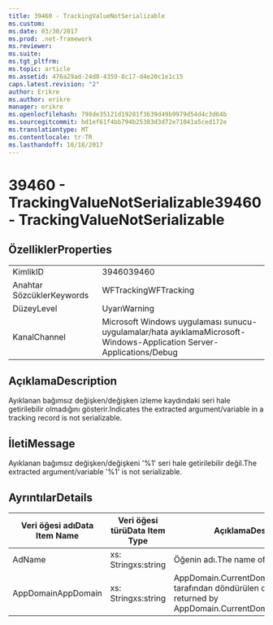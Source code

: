 ```yaml
---
title: 39460 - TrackingValueNotSerializable
ms.custom: 
ms.date: 03/30/2017
ms.prod: .net-framework
ms.reviewer: 
ms.suite: 
ms.tgt_pltfrm: 
ms.topic: article
ms.assetid: 476a29ad-24d8-4359-8c17-d4e20c1e1c15
caps.latest.revision: "2"
author: Erikre
ms.author: erikre
manager: erikre
ms.openlocfilehash: 798de35121d19281f3639d49b9979d54d4c3d64b
ms.sourcegitcommit: bd1ef61f4bb794b25383d3d72e71041a5ced172e
ms.translationtype: MT
ms.contentlocale: tr-TR
ms.lasthandoff: 10/18/2017
---
```

# <a name="39460---trackingvaluenotserializable"></a><span data-ttu-id="d0aa2-102">39460 - TrackingValueNotSerializable</span><span class="sxs-lookup"><span data-stu-id="d0aa2-102">39460 - TrackingValueNotSerializable</span></span>
## <a name="properties"></a><span data-ttu-id="d0aa2-103">Özellikler</span><span class="sxs-lookup"><span data-stu-id="d0aa2-103">Properties</span></span>  
  
|||  
|-|-|  
|<span data-ttu-id="d0aa2-104">Kimlik</span><span class="sxs-lookup"><span data-stu-id="d0aa2-104">ID</span></span>|<span data-ttu-id="d0aa2-105">39460</span><span class="sxs-lookup"><span data-stu-id="d0aa2-105">39460</span></span>|  
|<span data-ttu-id="d0aa2-106">Anahtar Sözcükler</span><span class="sxs-lookup"><span data-stu-id="d0aa2-106">Keywords</span></span>|<span data-ttu-id="d0aa2-107">WFTracking</span><span class="sxs-lookup"><span data-stu-id="d0aa2-107">WFTracking</span></span>|  
|<span data-ttu-id="d0aa2-108">Düzey</span><span class="sxs-lookup"><span data-stu-id="d0aa2-108">Level</span></span>|<span data-ttu-id="d0aa2-109">Uyarı</span><span class="sxs-lookup"><span data-stu-id="d0aa2-109">Warning</span></span>|  
|<span data-ttu-id="d0aa2-110">Kanal</span><span class="sxs-lookup"><span data-stu-id="d0aa2-110">Channel</span></span>|<span data-ttu-id="d0aa2-111">Microsoft Windows uygulaması sunucu-uygulamalar/hata ayıklama</span><span class="sxs-lookup"><span data-stu-id="d0aa2-111">Microsoft-Windows-Application Server-Applications/Debug</span></span>|  
  
## <a name="description"></a><span data-ttu-id="d0aa2-112">Açıklama</span><span class="sxs-lookup"><span data-stu-id="d0aa2-112">Description</span></span>  
 <span data-ttu-id="d0aa2-113">Ayıklanan bağımsız değişken/değişken izleme kaydındaki seri hale getirilebilir olmadığını gösterir.</span><span class="sxs-lookup"><span data-stu-id="d0aa2-113">Indicates the extracted argument/variable in a tracking record is not serializable.</span></span>  
  
## <a name="message"></a><span data-ttu-id="d0aa2-114">İleti</span><span class="sxs-lookup"><span data-stu-id="d0aa2-114">Message</span></span>  
 <span data-ttu-id="d0aa2-115">Ayıklanan bağımsız değişken/değişkeni '%1' seri hale getirilebilir değil.</span><span class="sxs-lookup"><span data-stu-id="d0aa2-115">The extracted argument/variable '%1' is not serializable.</span></span>  
  
## <a name="details"></a><span data-ttu-id="d0aa2-116">Ayrıntılar</span><span class="sxs-lookup"><span data-stu-id="d0aa2-116">Details</span></span>  
  
|<span data-ttu-id="d0aa2-117">Veri öğesi adı</span><span class="sxs-lookup"><span data-stu-id="d0aa2-117">Data Item Name</span></span>|<span data-ttu-id="d0aa2-118">Veri öğesi türü</span><span class="sxs-lookup"><span data-stu-id="d0aa2-118">Data Item Type</span></span>|<span data-ttu-id="d0aa2-119">Açıklama</span><span class="sxs-lookup"><span data-stu-id="d0aa2-119">Description</span></span>|  
|--------------------|--------------------|-----------------|  
|<span data-ttu-id="d0aa2-120">Ad</span><span class="sxs-lookup"><span data-stu-id="d0aa2-120">Name</span></span>|<span data-ttu-id="d0aa2-121">xs: String</span><span class="sxs-lookup"><span data-stu-id="d0aa2-121">xs:string</span></span>|<span data-ttu-id="d0aa2-122">Öğenin adı.</span><span class="sxs-lookup"><span data-stu-id="d0aa2-122">The name of the item.</span></span>|  
|<span data-ttu-id="d0aa2-123">AppDomain</span><span class="sxs-lookup"><span data-stu-id="d0aa2-123">AppDomain</span></span>|<span data-ttu-id="d0aa2-124">xs: String</span><span class="sxs-lookup"><span data-stu-id="d0aa2-124">xs:string</span></span>|<span data-ttu-id="d0aa2-125">AppDomain.CurrentDomain.FriendlyName tarafından döndürülen dize.</span><span class="sxs-lookup"><span data-stu-id="d0aa2-125">The string returned by AppDomain.CurrentDomain.FriendlyName.</span></span>|
